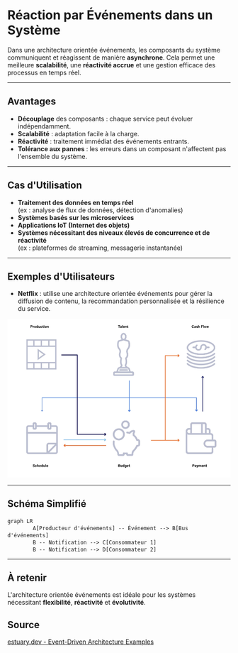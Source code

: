 # Réaction par Événements dans un Système

Dans une architecture orientée événements, les composants du système communiquent et réagissent de manière **asynchrone**. Cela permet une meilleure **scalabilité**, une **réactivité accrue** et une gestion efficace des processus en temps réel.

---

## Avantages

- **Découplage** des composants : chaque service peut évoluer indépendamment.
- **Scalabilité** : adaptation facile à la charge.
- **Réactivité** : traitement immédiat des événements entrants.
- **Tolérance aux pannes** : les erreurs dans un composant n'affectent pas l'ensemble du système.

---

## Cas d'Utilisation

- **Traitement des données en temps réel**  
    (ex : analyse de flux de données, détection d'anomalies)
- **Systèmes basés sur les microservices**
- **Applications IoT (Internet des objets)**
- **Systèmes nécessitant des niveaux élevés de concurrence et de réactivité**  
    (ex : plateformes de streaming, messagerie instantanée)

---

## Exemples d'Utilisateurs

- **Netflix** : utilise une architecture orientée événements pour gérer la diffusion de contenu, la recommandation personnalisée et la résilience du service.

![Architecture orientée événements chez Netflix](image_netflix.png)

---

## Schéma Simplifié

```mermaid
graph LR
        A[Producteur d'événements] -- Événement --> B[Bus d'événements]
        B -- Notification --> C[Consommateur 1]
        B -- Notification --> D[Consommateur 2]
```

---

## À retenir

L'architecture orientée événements est idéale pour les systèmes nécessitant **flexibilité**, **réactivité** et **évolutivité**.

## Source

[estuary.dev - Event-Driven Architecture Examples](https://estuary.dev/blog/event-driven-architecture-examples/)